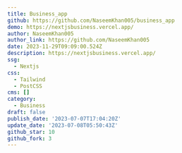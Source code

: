 ```yaml
---
title: Business_app
github: https://github.com/NaseemKhan005/business_app
demo: https://nextjsbusiness.vercel.app/
author: NaseemKhan005
author_link: https://github.com/NaseemKhan005
date: 2023-11-29T09:09:00.524Z
description: https://nextjsbusiness.vercel.app/
ssg:
  - Nextjs
css:
  - Tailwind
  - PostCSS
cms: []
category:
  - Business
draft: false
publish_date: '2023-07-07T17:04:20Z'
update_date: '2023-07-08T05:50:43Z'
github_star: 10
github_fork: 3
---
```

